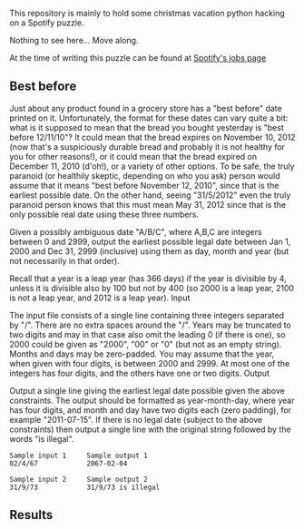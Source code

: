 This repository is mainly to hold some christmas vacation python hacking
on a Spotify puzzle.

Nothing to see here... Move along.

At the time of writing this puzzle can be found at [Spotify's jobs page](http://www.spotify.com/se/jobs/tech/best-before/)

Best before
-----------

Just about any product found in a grocery store has a "best before" date printed on it. Unfortunately, the format for these dates can vary quite a bit: what is it supposed to mean that the bread you bought yesterday is "best before 12/11/10"? It could mean that the bread expires on November 10, 2012 (now that's a suspiciously durable bread and probably it is not healthy for you for other reasons!), or it could mean that the bread expired on December 11, 2010 (d'oh!), or a variety of other options. To be safe, the truly paranoid (or healthily skeptic, depending on who you ask) person would assume that it means "best before November 12, 2010", since that is the earliest possible date. On the other hand, seeing "31/5/2012" even the truly paranoid person knows that this must mean May 31, 2012 since that is the only possible real date using these three numbers.

Given a possibly ambiguous date "A/B/C", where A,B,C are integers between 0 and 2999, output the earliest possible legal date between Jan 1, 2000 and Dec 31, 2999 (inclusive) using them as day, month and year (but not necessarily in that order).

Recall that a year is a leap year (has 366 days) if the year is divisible by 4, unless it is divisible also by 100 but not by 400 (so 2000 is a leap year, 2100 is not a leap year, and 2012 is a leap year).
Input

The input file consists of a single line containing three integers separated by "/". There are no extra spaces around the "/". Years may be truncated to two digits and may in that case also omit the leading 0 (if there is one), so 2000 could be given as "2000", "00" or "0" (but not as an empty string). Months and days may be zero-padded. You may assume that the year, when given with four digits, is between 2000 and 2999. At most one of the integers has four digits, and the others have one or two digits.
Output

Output a single line giving the earliest legal date possible given the above constraints. The output should be formatted as year-month-day, where year has four digits, and month and day have two digits each (zero padding), for example "2011-07-15". If there is no legal date (subject to the above constraints) then output a single line with the original string followed by the words "is illegal".

    Sample input 1     Sample output 1
    02/4/67            2067-02-04
    
    Sample input 2     Sample output 2
    31/9/73            31/9/73 is illegal

Results
-------
